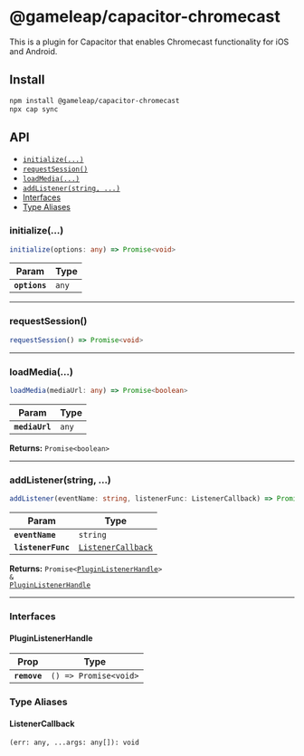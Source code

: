 # @gameleap/capacitor-chromecast

This is a plugin for Capacitor that enables Chromecast functionality for iOS and Android.

## Install

```bash
npm install @gameleap/capacitor-chromecast
npx cap sync
```

## API

<docgen-index>

* [`initialize(...)`](#initialize)
* [`requestSession()`](#requestsession)
* [`loadMedia(...)`](#loadmedia)
* [`addListener(string, ...)`](#addlistenerstring)
* [Interfaces](#interfaces)
* [Type Aliases](#type-aliases)

</docgen-index>

<docgen-api>
<!--Update the source file JSDoc comments and rerun docgen to update the docs below-->

### initialize(...)

```typescript
initialize(options: any) => Promise<void>
```

| Param         | Type             |
| ------------- | ---------------- |
| **`options`** | <code>any</code> |

--------------------


### requestSession()

```typescript
requestSession() => Promise<void>
```

--------------------


### loadMedia(...)

```typescript
loadMedia(mediaUrl: any) => Promise<boolean>
```

| Param          | Type             |
| -------------- | ---------------- |
| **`mediaUrl`** | <code>any</code> |

**Returns:** <code>Promise&lt;boolean&gt;</code>

--------------------


### addListener(string, ...)

```typescript
addListener(eventName: string, listenerFunc: ListenerCallback) => Promise<PluginListenerHandle> & PluginListenerHandle
```

| Param              | Type                                                          |
| ------------------ | ------------------------------------------------------------- |
| **`eventName`**    | <code>string</code>                                           |
| **`listenerFunc`** | <code><a href="#listenercallback">ListenerCallback</a></code> |

**Returns:** <code>Promise&lt;<a href="#pluginlistenerhandle">PluginListenerHandle</a>&gt; & <a href="#pluginlistenerhandle">PluginListenerHandle</a></code>

--------------------


### Interfaces


#### PluginListenerHandle

| Prop         | Type                                      |
| ------------ | ----------------------------------------- |
| **`remove`** | <code>() =&gt; Promise&lt;void&gt;</code> |


### Type Aliases


#### ListenerCallback

<code>(err: any, ...args: any[]): void</code>

</docgen-api>
